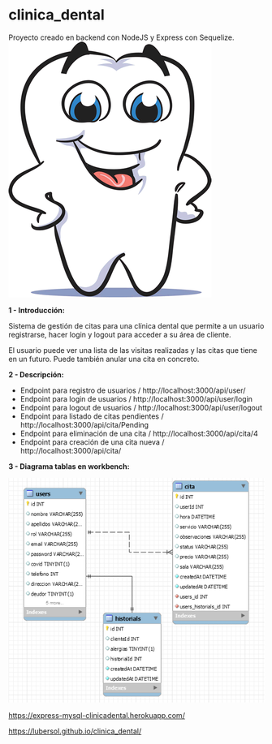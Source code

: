# clinica_dental
Proyecto creado en backend con NodeJS y Express con Sequelize.
![Screenshot](muela.gif)

**1 - Introducción:** 

Sistema de gestión de citas para una clínica dental que permite a un usuario registrarse, hacer login y logout para acceder a su área de cliente.

El usuario puede ver una lista de las visitas realizadas y las citas que tiene en un futuro.
Puede también anular una cita en concreto.

**2 - Descripción:**

* Endpoint para registro de usuarios / http://localhost:3000/api/user/
* Endpoint para login de usuarios / http://localhost:3000/api/user/login
* Endpoint para logout de usuarios / http://localhost:3000/api/user/logout
* Endpoint para listado de citas pendientes / http://localhost:3000/api/cita/Pending
* Endpoint para eliminación de una cita / http://localhost:3000/api/cita/4
* Endpoint para creación de una cita nueva / http://localhost:3000/api/cita/

**3 - Diagrama tablas en workbench:**

![Screenshot](tablas.png)

 https://express-mysql-clinicadental.herokuapp.com/
 
 https://lubersol.github.io/clinica_dental/


